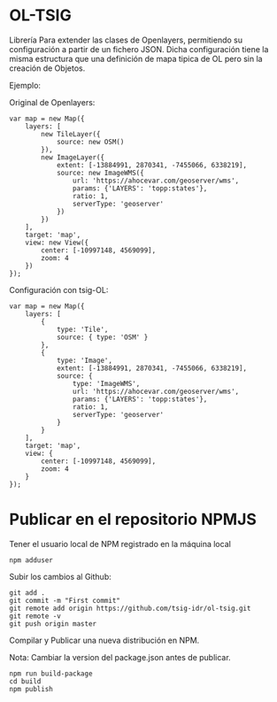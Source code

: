 # OL-TSIG

Librería Para extender las clases de Openlayers, permitiendo su configuración a partir de un fichero JSON.
Dicha configuración tiene la misma estructura que una definición de mapa tipica de OL pero sin la creación de Objetos.

Ejemplo:

Original de Openlayers:

```
var map = new Map({
    layers: [
        new TileLayer({
            source: new OSM()
        }),
        new ImageLayer({
            extent: [-13884991, 2870341, -7455066, 6338219],
            source: new ImageWMS({
                url: 'https://ahocevar.com/geoserver/wms',
                params: {'LAYERS': 'topp:states'},
                ratio: 1,
                serverType: 'geoserver'
            })
        })
    ],
    target: 'map',
    view: new View({
        center: [-10997148, 4569099],
        zoom: 4
    })
});
```

Configuración con tsig-OL:

```
var map = new Map({
    layers: [
        {
            type: 'Tile',
            source: { type: 'OSM' }
        },
        {
            type: 'Image',
            extent: [-13884991, 2870341, -7455066, 6338219],
            source: {
                type: 'ImageWMS',
                url: 'https://ahocevar.com/geoserver/wms',
                params: {'LAYERS': 'topp:states'},
                ratio: 1,
                serverType: 'geoserver'
            }
        }
    ],
    target: 'map',
    view: {
        center: [-10997148, 4569099],
        zoom: 4
    }
});
```


# Publicar en el repositorio NPMJS

Tener el usuario local de NPM registrado en la máquina local

```
npm adduser
```

Subir los cambios al Github:

```
git add .
git commit -m "First commit"
git remote add origin https://github.com/tsig-idr/ol-tsig.git
git remote -v
git push origin master
```

Compilar y Publicar una nueva distribución en NPM. 

Nota: Cambiar la version del package.json antes de publicar.

```
npm run build-package
cd build
npm publish
```